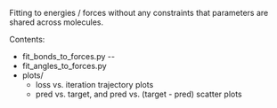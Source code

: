 Fitting to energies / forces without any constraints that parameters are shared across molecules.

Contents:
* fit_bonds_to_forces.py -- 
* fit_angles_to_forces.py
* plots/
    * loss vs. iteration trajectory plots
    * pred vs. target, and pred vs. (target - pred) scatter plots